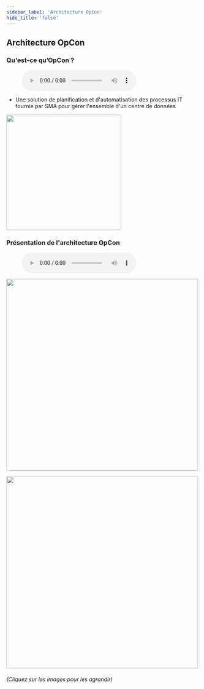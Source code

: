 ```yaml
---
sidebar_label: 'Architecture OpCon'
hide_title: 'false'
---
```


## Architecture OpCon


### Qu'est-ce qu’OpCon ?

<figure>
    <audio
        controls
        src="audiobasic/WhatIsOpCon.mp3">
            Your browser does not support the
            <code>audio</code> element.
    </audio>
</figure>

* Une solution de planification et d'automatisation des processus IT fournie par SMA pour gérer l'ensemble d'un centre de données


<img src="imgbasic/Picture3.png" width="300"></img>

### Présentation de l'architecture OpCon

<figure>
    <audio
        controls
        src="audiobasic/OpConArchitectureOverview.mp3">
            Your browser does not support the
            <code>audio</code> element.
    </audio>
</figure>


<a href="imgbasic/Picture4.png" target="_blank"><img src="imgbasic/Picture4.png" width="500"></img></a>


<a href="imgbasic/Picture5.png" target="_blank"><img src="imgbasic/Picture5.png" width="500"></img></a>

###### (Cliquez sur les images pour les agrandir)

